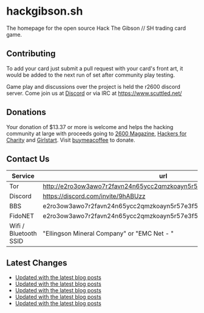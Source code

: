 # hackgibson.sh
The homepage for the open source Hack The Gibson // SH trading card game.


## Contributing

To add your card just submit a pull request with your card's front art, it would be added to the next run of set after community play testing.

Game play and discussions over the project is held the r2600 discord server. Come join us at [Discord](https://discord.com/invite/9hABUzz) or via IRC at https://www.scuttled.net/


## Donations

Your donation of $13.37 or more is welcome and helps the hacking community at large with proceeds going to [2600 Magazine](https://2600.com/), [Hackers for Charity](https://hackersforcharity.org) and [Girlstart](https://girlstart.org).  Visit [buymeacoffee](https://www.buymeacoffee.com/hackgibson.sh) to donate.


## Contact Us

Service | url
-|-
Tor | http://e2ro3ow3awo7r2favn24n65ycc2qmzkoayn5r57e3f56nvjwdcgg32ad.onion
Discord | https://discord.com/invite/9hABUzz
BBS | e2ro3ow3awo7r2favn24n65ycc2qmzkoayn5r57e3f56nvjwdcgg32ad.onion:23
FidoNET | e2ro3ow3awo7r2favn24n65ycc2qmzkoayn5r57e3f56nvjwdcgg32ad.onion:24554
Wifi / Bluetooth SSID | "Ellingson Mineral Company" or "EMC Net - <fidonet address>"

## Latest Changes
<!-- BLOG-POST-LIST:START -->
- [Updated with the latest blog posts](https://github.com/DFW2600/hackgibson.sh/commit/33a50c44f641e40b9d0e4dda603a710a820e2a1f)
- [Updated with the latest blog posts](https://github.com/DFW2600/hackgibson.sh/commit/ac8edc98c273a79dd2400881ccd5f9b6df2a8040)
- [Updated with the latest blog posts](https://github.com/DFW2600/hackgibson.sh/commit/53dc7bc56b627b0e0f8d371637b50861d2b3d755)
- [Updated with the latest blog posts](https://github.com/DFW2600/hackgibson.sh/commit/16e3c7f92011ee8db0f4516606111dbe6e52a779)
- [Updated with the latest blog posts](https://github.com/DFW2600/hackgibson.sh/commit/7532cc617d7eee8dbc29f223bfd4a635206623fd)
<!-- BLOG-POST-LIST:END -->
